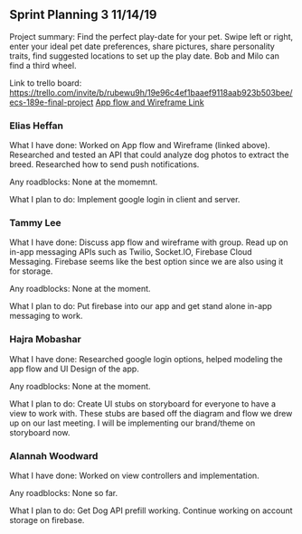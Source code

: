 ## Sprint Planning 3    11/14/19

Project summary: Find the perfect play-date for your pet. Swipe left or right, enter your ideal pet date preferences, share pictures, share personality traits, find suggested locations to set up the play date. Bob and Milo can find a third wheel.

Link to trello board: https://trello.com/invite/b/rubewu9h/19e96c4ef1baaef9118aab923b503bee/ecs-189e-final-project
[App flow and Wireframe Link](https://drive.google.com/open?id=14Jl4QUFf4HCzplrTsMw0kmbq-UGNcwXa)

### Elias Heffan

What I have done: Worked on App flow and Wireframe (linked above). Researched
and tested an API that could analyze dog photos to extract the breed. Researched
how to send push notifications.

Any roadblocks: None at the momemnt.

What I plan to do: Implement google login in client and server. 

### Tammy Lee

What I have done: Discuss app flow and wireframe with group. Read up on in-app messaging APIs such as Twilio, Socket.IO, Firebase Cloud Messaging. Firebase seems like the best option since we are also using it for storage.

Any roadblocks: None at the moment.

What I plan to do: Put firebase into our app and get stand alone in-app messaging to work. 

### Hajra Mobashar

What I have done: Researched google login options, helped modeling the app flow and UI Design of the app.

Any roadblocks: None at the moment.

What I plan to do: Create UI stubs on storyboard for everyone to have a view to work with. These stubs are based off the diagram and flow we drew up on our last meeting. I will be implementing our brand/theme on storyboard now.

### Alannah Woodward

What I have done: Worked on view controllers and implementation. 

Any roadblocks: None so far. 

What I plan to do: Get Dog API prefill working. Continue working on account storage on firebase. 
